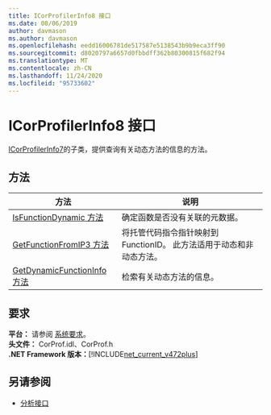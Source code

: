 ```yaml
---
title: ICorProfilerInfo8 接口
ms.date: 08/06/2019
author: davmason
ms.author: davmason
ms.openlocfilehash: eedd16006781de517587e5138543b9b9eca3ff90
ms.sourcegitcommit: d8020797a6657d0fbbdff362b80300815f682f94
ms.translationtype: MT
ms.contentlocale: zh-CN
ms.lasthandoff: 11/24/2020
ms.locfileid: "95733602"
---
```

# <a name="icorprofilerinfo8-interface"></a>ICorProfilerInfo8 接口

[ICorProfilerInfo7](icorprofilerinfo7-interface.md)的子类，提供查询有关动态方法的信息的方法。

## <a name="methods"></a>方法  

| 方法|说明|  
| ------------|-----------------|  
|[IsFunctionDynamic 方法](icorprofilerinfo8-isfunctiondynamic-method.md)| 确定函数是否没有关联的元数据。|
|[GetFunctionFromIP3 方法](icorprofilerinfo8-getfunctionfromip3-method.md)| 将托管代码指令指针映射到 FunctionID。 此方法适用于动态和非动态方法。 |
|[GetDynamicFunctionInfo 方法](icorprofilerinfo8-getdynamicfunctioninfo-method.md)| 检索有关动态方法的信息。 |

## <a name="requirements"></a>要求  

**平台：** 请参阅 [系统要求](../../get-started/system-requirements.md)。  
**头文件：** CorProf.idl、CorProf.h  
**.NET Framework 版本：**[!INCLUDE[net_current_v472plus](../../../../includes/net-current-v472plus.md)]  

## <a name="see-also"></a>另请参阅

- [分析接口](profiling-interfaces.md)
